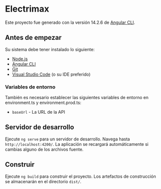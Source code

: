 # Electrimax

Este proyecto fue generado con la versión 14.2.6 de [Angular CLI](https://github.com/angular/angular-cli).

## Antes de empezar
Su sistema debe tener instalado lo siguiente:
- [Node.js](https://nodejs.org/en/)
- [Angular CLI](https://cli.angular.io/)
- [Git](https://git-scm.com/)
- [Visual Studio Code](https://code.visualstudio.com/) (o su IDE preferido)

### Variables de entorno
También es necesario establecer las siguientes variables de entorno en environment.ts y environment.prod.ts:
- `baseUrl` - La URL de la API

## Servidor de desarrollo

Ejecute `ng serve` para un servidor de desarrollo. Navega hasta `http://localhost:4200/`. La aplicación se recargará automáticamente si cambias alguno de los archivos fuente.

## Construir

Ejecute `ng build` para construir el proyecto. Los artefactos de construcción se almacenarán en el directorio `dist/`.
